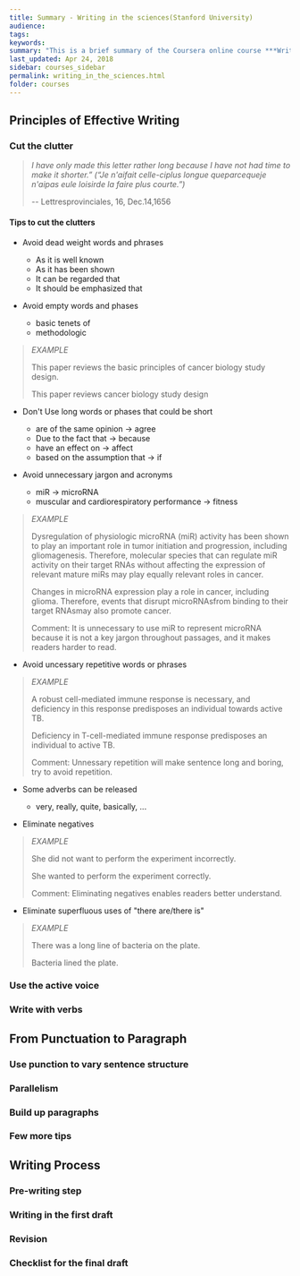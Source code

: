 ```yaml
---
title: Summary - Writing in the sciences(Stanford University)
audience: 
tags: 
keywords: 
summary: "This is a brief summary of the Coursera online course ***Writing in the Sciences*** from Stanford univerity. This course mainly discusses ways to make scientific writing better and more effective."
last_updated: Apr 24, 2018
sidebar: courses_sidebar
permalink: writing_in_the_sciences.html
folder: courses
---
```


## Principles of Effective Writing

### Cut the clutter

> *I have only made this letter rather long because I have not had time to make it shorter.” (“Je n'aifait celle-ciplus longue queparcequeje n'aipas eule loisirde la faire plus courte.”)*
> 
> -- Lettresprovinciales, 16, Dec.14,1656

#### Tips to cut the clutters

- Avoid dead weight words and phrases
	
	- As it is well known
	- As it has been shown
	- It can be regarded that
	- It should be emphasized that

- Avoid empty words and phases

	- basic tenets of 
	- methodologic

> *EXAMPLE*
> 
> This paper reviews the basic principles of cancer biology study design.
> 
> This paper reviews cancer biology study design

- Don't Use long words or phases that could be short

	- are of the same opinion -> agree
	- Due to the fact that -> because
	- have an effect on -> affect
	- based on the assumption that -> if

- Avoid unnecessary jargon and acronyms

	- miR -> microRNA
	- muscular and cardiorespiratory performance -> fitness

> *EXAMPLE*
> 
> Dysregulation of physiologic microRNA (miR) activity has been shown to play an important role in tumor initiation and progression, including gliomagenesis. Therefore, molecular species that can regulate miR activity on their target RNAs without affecting the expression of relevant mature miRs may play equally relevant roles in cancer.
> 
>Changes in microRNA expression play a role in cancer, including glioma. Therefore, events that disrupt microRNAsfrom binding to their target RNAsmay also promote cancer.
>
>Comment: It is unnecessary to use miR to represent microRNA because it is not a key jargon throughout passages, and it makes readers harder to read.

- Avoid uncessary repetitive words or phrases

> *EXAMPLE*
> 
> A robust cell-mediated immune response is necessary, and deficiency in this response predisposes an individual towards active TB.
> 
>Deficiency in T-cell-mediated immune response predisposes an individual to active TB.
>
>Comment: Unnessary repetition will make sentence long and boring, try to avoid repetition.

- Some adverbs can be released

	- very, really, quite, basically, ...

- Eliminate negatives

> *EXAMPLE*
> 
> She did not want to perform the experiment incorrectly.
> 
> She wanted to perform the experiment correctly.
>
>Comment: Eliminating negatives enables readers better understand.

- Eliminate superfluous uses of "there are/there is"

> *EXAMPLE*
> 
> There was a long line of bacteria on the plate.
> 
> Bacteria lined the plate.




### Use the active voice

### Write with verbs

## From Punctuation to Paragraph

### Use punction to vary sentence structure

### Parallelism

### Build up paragraphs

### Few more tips

## Writing Process

### Pre-writing step

### Writing in the first draft

### Revision

### Checklist for the final draft
